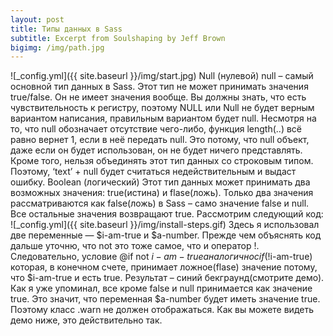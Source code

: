 ```yaml
---
layout: post
title: Типы данных в Sass
subtitle: Excerpt from Soulshaping by Jeff Brown
bigimg: /img/path.jpg
---
```

![_config.yml]({{ site.baseurl }}/img/start.jpg)
Null (нулевой)
null – самый основной тип данных в Sass. Этот тип не может принимать значения true/false. Он не имеет значения вообще. Вы должны знать, что есть чувствительность к регистру, поэтому NULL или Null не будет верным вариантом написания, правильным вариантом будет null.
Несмотря на то, что null обозначает отсутствие чего-либо, функция length(..) всё равно вернет 1, если в неё передать null. Это потому, что null объект, даже если он будет использован, он не будет ничего представлять. Кроме того, нельзя объединять этот тип данных со строковым типом. Поэтому, ‘text’ + null будет считаться недействительным и выдаст ошибку.
Boolean (логический)
Этот тип данных может принимать два возможных значения: true(истина) и flase(ложь). Только два значения рассматриваются как false(ложь) в Sass – само значение false и null. Все остальные значения возвращают true. Рассмотрим следующий код:
![_config.yml]({{ site.baseurl }}/img/install-steps.gif)
Здесь я использовал две переменные — $i-am-true и $a-number. Прежде чем объяснять код дальше уточню, что not это тоже самое, что и оператор !. Следовательно, условие @if not $i-am-true аналогично с if (!$i-am-true) которая, в конечном счете, принимает ложное(flase) значение потому, что $i-am-true и есть true. Результат – синий бекграунд(смотрите демо).
Как я уже упоминал, все кроме false и null принимается как значение true. Это значит, что переменная $a-number будет иметь значение true. Поэтому класс .warn не должен отображаться. Как вы можете видеть демо ниже, это действительно так.
